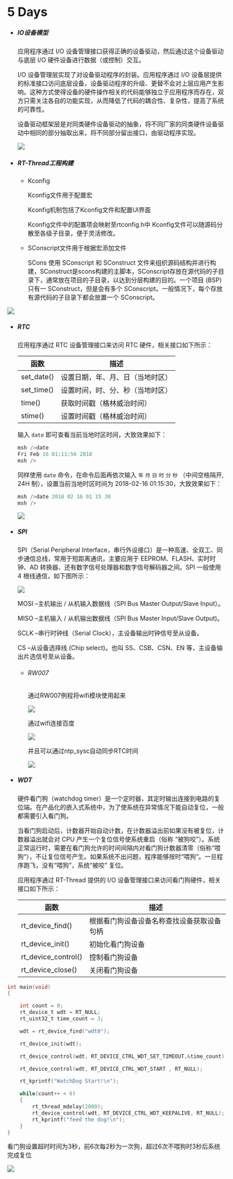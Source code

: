 # 5 Days

- ##### IO设备模型

  应用程序通过 I/O 设备管理接口获得正确的设备驱动，然后通过这个设备驱动与底层 I/O 硬件设备进行数据（或控制）交互。

  I/O 设备管理层实现了对设备驱动程序的封装。应用程序通过 I/O 设备层提供的标准接口访问底层设备，设备驱动程序的升级、更替不会对上层应用产生影响。这种方式使得设备的硬件操作相关的代码能够独立于应用程序而存在，双方只需关注各自的功能实现，从而降低了代码的耦合性、复杂性，提高了系统的可靠性。

  设备驱动框架层是对同类硬件设备驱动的抽象，将不同厂家的同类硬件设备驱动中相同的部分抽取出来，将不同部分留出接口，由驱动程序实现。

  ![](./figure/2.png)

- ##### RT-Thread工程构建

  - Kconfig

    Kconfig文件用于配置宏

    Kconfig机制包括了Kconfig文件和配置UI界面

    Kconfig文件中的配置项会映射至rtconfig.h中
    Kconfig文件可以随源码分散至各级子目录，便于灵活修改。

  - SConscript文件用于根据宏添加文件

    SCons 使用 SConscript 和 SConstruct 文件来组织源码结构并进行构建，SConstruct是scons构建的主脚本，SConscript存放在源代码的子目录下，通常放在项目的子目录，以达到分层构建的目的。一个项目 (BSP) 只有一 SConstruct，但是会有多个 SConscript。一般情况下，每个存放有源代码的子目录下都会放置一个 SConscript。

![](./figure/1.png)

- ##### RTC

  应用程序通过 RTC 设备管理接口来访问 RTC 硬件，相关接口如下所示：

  | **函数**   | **描述**                         |
  | ---------- | -------------------------------- |
  | set_date() | 设置日期，年、月、日（当地时区） |
  | set_time() | 设置时间，时、分、秒（当地时区） |
  | time()     | 获取时间戳（格林威治时间）       |
  | stime()    | 设置时间戳（格林威治时间）       |

  输入 `date` 即可查看当前当地时区时间，大致效果如下：

  ```c
  msh />date
  Fri Feb 16 01:11:56 2018
  msh />
  ```

  同样使用 `date` 命令，在命令后面再依次输入 `年` `月` `日` `时` `分` `秒` （中间空格隔开, 24H 制），设置当前当地时区时间为 2018-02-16 01:15:30，大致效果如下：

  ```c
  msh />date 2018 02 16 01 15 30
  msh />
  ```

  ![](./figure/7.png)

- ##### SPI

  SPI（Serial Peripheral Interface，串行外设接口）是一种高速、全双工、同步通信总线，常用于短距离通讯，主要应用于 EEPROM、FLASH、实时时钟、AD 转换器、还有数字信号处理器和数字信号解码器之间。SPI 一般使用 4 根线通信，如下图所示：

  ![](./figure/5.png)

  MOSI –主机输出 / 从机输入数据线（SPI Bus Master Output/Slave Input）。

  MISO –主机输入 / 从机输出数据线（SPI Bus Master Input/Slave Output)。

  SCLK –串行时钟线（Serial Clock），主设备输出时钟信号至从设备。

  CS –从设备选择线 (Chip select)。也叫 SS、CSB、CSN、EN 等，主设备输出片选信号至从设备。

  - ###### RW007

    通过RW007例程将wifi模块使用起来

    ![](./figure/3.png)

    通过wifi连接百度

    ![](./figure/4.png)

    并且可以通过ntp_sysc自动同步RTC时间

    ![](./figure/6.png)

- ##### WDT

  硬件看门狗（watchdog timer）是一个定时器，其定时输出连接到电路的复位端。在产品化的嵌入式系统中，为了使系统在异常情况下能自动复位，一般都需要引入看门狗。

  当看门狗启动后，计数器开始自动计数，在计数器溢出前如果没有被复位，计数器溢出就会对 CPU 产生一个复位信号使系统重启（俗称 “被狗咬”）。系统正常运行时，需要在看门狗允许的时间间隔内对看门狗计数器清零（俗称“喂狗“），不让复位信号产生。如果系统不出问题，程序能够按时“喂狗”。一旦程序跑飞，没有“喂狗”，系统“被咬” 复位。

  应用程序通过 RT-Thread 提供的 I/O 设备管理接口来访问看门狗硬件，相关接口如下所示：

  | **函数**            | **描述**                                   |
  | ------------------- | ------------------------------------------ |
  | rt_device_find()    | 根据看门狗设备设备名称查找设备获取设备句柄 |
  | rt_device_init()    | 初始化看门狗设备                           |
  | rt_device_control() | 控制看门狗设备                             |
  | rt_device_close()   | 关闭看门狗设备                             |

```c
int main(void)
{

    int count = 0;
    rt_device_t wdt = RT_NULL;
    rt_uint32_t time_count = 3;

    wdt = rt_device_find("wdt0");

    rt_device_init(wdt);

    rt_device_control(wdt, RT_DEVICE_CTRL_WDT_SET_TIMEOUT,&time_count);

    rt_device_control(wdt, RT_DEVICE_CTRL_WDT_START , RT_NULL);

    rt_kprintf("WatchDog Start!\n");

    while(count++ < 6)
    {
        rt_thread_mdelay(2000);
        rt_device_control(wdt, RT_DEVICE_CTRL_WDT_KEEPALIVE, RT_NULL);
        rt_kprintf("feed the dog!\n");
    }
}
```

看门狗设置超时时间为3秒，前6次每2秒为一次狗，超过6次不喂狗时3秒后系统完成复位

![](./figure/8.png)